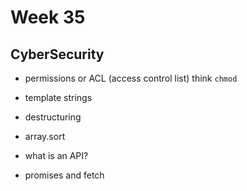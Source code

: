 # Week 35

## CyberSecurity

- permissions or ACL (access control list) think `chmod`

- template strings
- destructuring
- array.sort
- what is an API?
- promises and fetch

